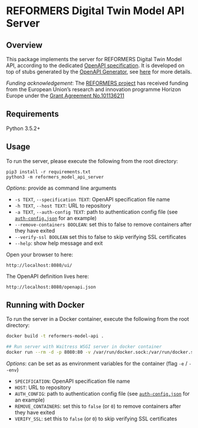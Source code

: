 # REFORMERS Digital Twin Model API Server

## Overview

This package implements the server for REFORMERS Digital Twin Model API, according to the dedicated [OpenAPI specification](https://github.com/REFORMERS-EnergyValleys/reformers-dt-model-api-specs).
It is developed on top of stubs generated by the [OpenAPI Generator](https://openapi-generator.tech), see [here](./GENERATOR.md) for more details.

_Funding acknowledgement_:
The [REFORMERS project](https://reformers-energyvalleys.eu) has received funding from the European Union’s research and innovation programme Horizon Europe under the [Grant Agreement No.101136211](https://cordis.europa.eu/project/id/101136211)


## Requirements
Python 3.5.2+

## Usage
To run the server, please execute the following from the root directory:

```
pip3 install -r requirements.txt
python3 -m reformers_model_api_server
```

*Options*: provide as command line arguments

+ `-s TEXT`, `--specification TEXT`: OpenAPI specification file name
+ `-h TEXT`, `--host TEXT`: URL to repository
+ `-a TEXT`, `--auth-config TEXT`: path to authentication config file (see [`auth-config.json`](./auth-config.json) for an example)
+ `--remove-containers BOOLEAN`: set this to false to remove containers after they have exited
+ `--verify-ssl BOOLEAN` set this to false to skip verifying SSL certificates
+ `--help`: show help message and exit

Open your browser to here:

```
http://localhost:8080/ui/
```

The OpenAPI definition lives here:

```
http://localhost:8080/openapi.json
```

## Running with Docker

To run the server in a Docker container, execute the following from the root directory:

```bash
docker build -t reformers-model-api .

## Run server with Waitress WSGI server in docker container
docker run --rm -d -p 8080:80 -v /var/run/docker.sock:/var/run/docker.sock -v $PWD/auth-config.json:/auth-config.json reformers-model-api
```

*Options*: can be set as as environment variables for the container (flag `-e` / `--env`)

+ `SPECIFICATION`: OpenAPI specification file name
+ `HOST`: URL to repository
+ `AUTH_CONFIG`: path to authentication config file (see [`auth-config.json`](./auth-config.json) for an example)
+ `REMOVE_CONTAINERS`: set this to `false` (or `0`) to remove containers after they have exited
+ `VERIFY_SSL`: set this to `false` (or `0`) to skip verifying SSL certificates
